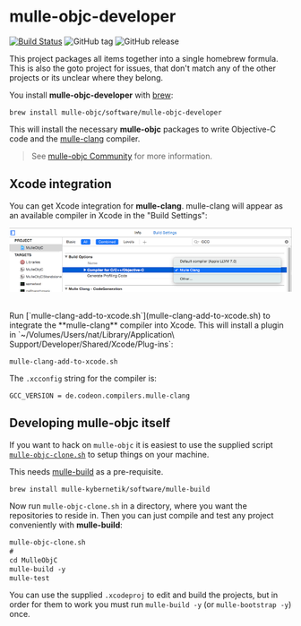 # mulle-objc-developer

[![Build Status](https://travis-ci.org/mulle-objc/mulle-objc-developer.svg)](https://travis-ci.org/mulle-objc/mulle-objc-developer)
![GitHub tag](https://img.shields.io/github/tag/mulle-objc/mulle-objc-developer.svg)
![GitHub release](https://img.shields.io/github/release/mulle-objc/mulle-objc-developer.svg)


This project packages all items together into a single homebrew formula. This is also the goto project for issues, that don't match any of the other projects or its unclear where they belong.

You install **mulle-objc-developer** with [brew](//brew.sh):

```
brew install mulle-objc/software/mulle-objc-developer
```

This will install the necessary **mulle-objc** packages to write
Objective-C code and the [mulle-clang](//github.com/codeon-gmbh/mulle-clang)
compiler.

> See [mulle-objc Community](//mulle-objc.github.io) for more information.


## Xcode integration

You can get Xcode integration for **mulle-clang**. mulle-clang will appear as
an available compiler in Xcode in the "Build Settings":

![Screeny](pix/xcode-integration.png)


<br>
Run [`mulle-clang-add-to-xcode.sh`](mulle-clang-add-to-xcode.sh) to integrate
the **mulle-clang** compiler into Xcode. This will install a plugin in
`~/Volumes/Users/nat/Library/Application\ Support/Developer/Shared/Xcode/Plug-ins`:

```
mulle-clang-add-to-xcode.sh
```

The `.xcconfig` string for the compiler is:

```
GCC_VERSION = de.codeon.compilers.mulle-clang
```


## Developing mulle-objc itself

If you want to hack on `mulle-objc` it is easiest to use the supplied
script [`mulle-objc-clone.sh`](mulle-objc-clone.sh) to setup things on
your machine.


This needs [mulle-build](//mulle-nat/mulle-build) as a pre-requisite.

```
brew install mulle-kybernetik/software/mulle-build
```

Now run `mulle-objc-clone.sh` in a directory, where you want the repositories to reside
in. Then you can just compile and test any project conveniently with **mulle-build**:

```
mulle-objc-clone.sh
#
cd MulleObjC
mulle-build -y
mulle-test
```

You can use the supplied `.xcodeproj` to edit and build the projects, but in order for them
to work you must run `mulle-build -y` (or `mulle-bootstrap -y`) once.
